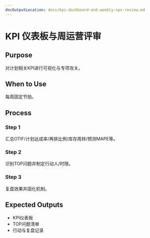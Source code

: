 ```yaml
---
docOutputLocation: docs/kpi-dashboard-and-weekly-ops-review.md
---
```


# KPI 仪表板与周运营评审

## Purpose

对计划相关KPI进行可视化与专项攻关。

## When to Use

每周固定节拍。

## Process

### Step 1

汇总OTIF/计划达成率/再排比例/库存周转/预测MAPE等。

### Step 2

识别TOP问题并制定行动人/时限。

### Step 3

复盘效果并固化机制。

## Expected Outputs

- KPI仪表板
- TOP问题清单
- 行动与复盘记录

